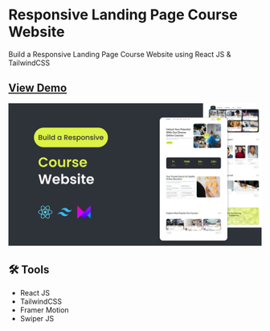 # Responsive Landing Page Course Website

Build a Responsive Landing Page Course Website using React JS & TailwindCSS

## [View Demo](https://ps-coursat-website.netlify.app/ "coursat website")

![Course Website](./public/Course%20Website.png)

## 🛠️ Tools

-   React JS
-   TailwindCSS
-   Framer Motion
-   Swiper JS

